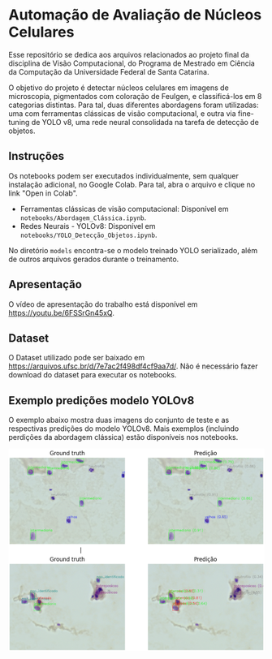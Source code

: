 # Automação de Avaliação de Núcleos Celulares

Esse repositório se dedica aos arquivos relacionados ao projeto final da disciplina de Visão Computacional, do Programa de Mestrado em Ciência da Computação da Universidade Federal de Santa Catarina.

O objetivo do projeto é detectar núcleos celulares em imagens de microscopia, pigmentados com coloração de Feulgen, e classificá-los em 8 categorias distintas. Para tal, duas diferentes abordagens foram utilizadas: uma com ferramentas clássicas de visão computacional, e outra via fine-tuning de YOLO v8, uma rede neural consolidada na tarefa de detecção de objetos.

## Instruções
Os notebooks podem ser executados individualmente, sem qualquer instalação adicional, no Google Colab. Para tal, abra o arquivo e clique no link "Open in Colab".

- Ferramentas clássicas de visão computacional: Disponível em `notebooks/Abordagem_Clássica.ipynb`.
- Redes Neurais - YOLOv8: Disponível em `notebooks/YOLO_Detecção_Objetos.ipynb`.

No diretório `models` encontra-se o modelo treinado YOLO serializado, além de outros arquivos gerados durante o treinamento.

## Apresentação

O vídeo de apresentação do trabalho está disponível em https://youtu.be/6FSSrGn45xQ.

## Dataset

O Dataset utilizado pode ser baixado em https://arquivos.ufsc.br/d/7e7ac2f498df4cf9aa7d/. Não é necessário fazer download do dataset para executar os notebooks.

## Exemplo predições modelo YOLOv8

O exemplo abaixo mostra duas imagens do conjunto de teste e as respectivas predições do modelo YOLOv8. Mais exemplos (incluindo perdições da abordagem clássica) estão disponíveis nos notebooks.

![plot](./assets/yolo_result.png)
